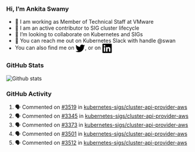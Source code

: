 ### Hi, I’m Ankita Swamy

- 💼 I am working as Member of Technical Staff at VMware
- 👀 I am an active contributor to SIG cluster lifecycle 
- 💞️ I’m looking to collaborate on Kubernetes and SIGs
- 💬 You can reach me out on Kubernetes Slack with handle @swan
- You can also find me on <a href="https://twitter.com/SwamyAnkita" target="blank"><img align="center" src="https://raw.githubusercontent.com/Ankitasw/Ankitasw/master/svg/twitter.svg" alt="Ankitasw" height="25" width="25" color="#1DA1f2" /></a>, or on <a href="https://www.linkedin.com/in/Ankitaswamy/" target="blank"><img align="center" src="https://raw.githubusercontent.com/Ankitasw/Ankitasw/master/svg/linkedin.svg" alt="Ankitasw" height="25" width="25" /></a>

### GitHub Stats
![Github stats](https://github-readme-stats.vercel.app/api?username=Ankitasw&count_private=true&show_icons=true&theme=tokyonight)

### GitHub Activity 
<!--START_SECTION:activity-->
1. 🗣 Commented on [#3519](https://github.com/kubernetes-sigs/cluster-api-provider-aws/issues/3519) in [kubernetes-sigs/cluster-api-provider-aws](https://github.com/kubernetes-sigs/cluster-api-provider-aws)
2. 🗣 Commented on [#3345](https://github.com/kubernetes-sigs/cluster-api-provider-aws/issues/3345) in [kubernetes-sigs/cluster-api-provider-aws](https://github.com/kubernetes-sigs/cluster-api-provider-aws)
3. 🗣 Commented on [#3373](https://github.com/kubernetes-sigs/cluster-api-provider-aws/issues/3373) in [kubernetes-sigs/cluster-api-provider-aws](https://github.com/kubernetes-sigs/cluster-api-provider-aws)
4. 🗣 Commented on [#3501](https://github.com/kubernetes-sigs/cluster-api-provider-aws/issues/3501) in [kubernetes-sigs/cluster-api-provider-aws](https://github.com/kubernetes-sigs/cluster-api-provider-aws)
5. 🗣 Commented on [#3512](https://github.com/kubernetes-sigs/cluster-api-provider-aws/issues/3512) in [kubernetes-sigs/cluster-api-provider-aws](https://github.com/kubernetes-sigs/cluster-api-provider-aws)
<!--END_SECTION:activity-->

